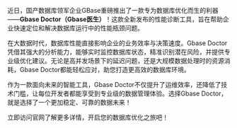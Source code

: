 近日，国产数据库领军企业GBase重磅推出了一款专为数据库优化而生的利器——**Gbase Doctor（Gbase医生）**！这款全新发布的性能诊断工具，旨在帮助企业快速定位和解决数据库运行中的性能瓶颈问题。

在大数据时代，数据库性能直接影响企业的业务效率与决策速度。Gbase Doctor凭借其强大的分析能力，能够实时监控数据库状态，精准识别潜在风险，并提供专业级优化建议。无论是高并发场景下的延迟问题，还是大规模数据处理时的资源消耗，Gbase Doctor都能轻松应对，助您打造更高效的数据库环境。

作为一款面向未来的智能工具，Gbase Doctor不仅提升了运维效率，还降低了技术门槛，让每位开发者都能享受到专业级的数据管理体验。选择Gbase Doctor，就是选择了一个更加稳定、可靠的数据未来！

立即访问官网了解更多详情，开启您的数据库优化之旅吧！